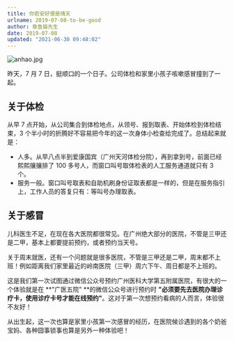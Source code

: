 ```yaml
---
title: 你若安好便是晴天
urlname: 2019-07-08-to-be-good
author: 章鱼猫先生
date: 2019-07-08
updated: "2021-06-30 09:48:02"
---
```


![anhao.jpg](https://shub.weiyan.tech/yuque/elog-notebook-img/FpWr71wB7ZaE5j8UmLUKhg3qFqAh.jpeg)

昨天，7 月 7 日，挺顺口的一个日子。公司体检和家里小孩子咳嗽感冒撞到了一起。

## 关于体检

从早 7 点开始，从公司集合到体检地点，从领号、报到取表、开始体检到体检结束，3 个半小时的折腾好不容易把今年的这一次身体小检查给完成了。总结起来就是：

- 人多。从早八点半到爱康国宾（广州天河体检分院），再到拿到号，前面已经熙熙攘攘排了 100 多号人，而窗口叫号取体检表的人工服务通道就只有 3 个。
- 服务一般。窗口叫号取表和自助机刷身份证取表都是一样的，但是在服务指引上，工作人员的答复只有：等叫号办理取表。

## 关于感冒

儿科医生不足，在现在各大医院都很常见。在广州绝大部分的医院，不管是三甲还是二甲，基本上都要提前预约，或者预约当天号。

关于周末就医，还有一个问题就是很多医院，不管是三甲还是二甲，周末都不上班！例如距离我们家里最近的岭南医院（三甲）周六下午、周日都是不上班的。

这是我们第一次试图通过微信公众号预约广州医科大学第五附属医院，有很大的一个体验就是在 **"广医五院" **的微信公众号进行预约时 **"必须要先去医院办理诊疗卡，使用诊疗卡号才能在线预约"**。这对于第一次想预约看病的人而言，体验很不友好！

从出生起，这一次也算是家里小孩第一次感冒的经历，在医院候诊遇到的各个奶爸宝妈、各种囧事锁事也算是另外一种体验吧！

